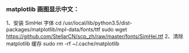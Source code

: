 ### matplotlib 画图显示中文：
1、安装 SimHei 字体
cd /usr/local/lib/python3.5/dist-packages/matplotlib/mpl-data/fonts/ttf
sudo wget https://github.com/StellarCN/scp_zh/raw/master/fonts/SimHei.ttf
2、清除 matplotlib 缓存
sudo rm -rf ~/.cache/matplotlib
